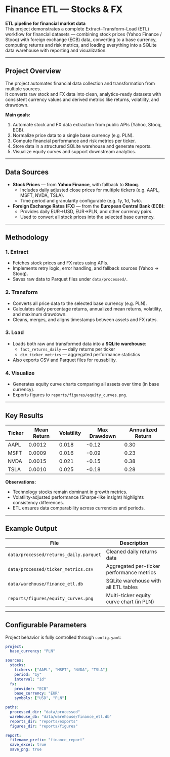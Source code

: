 # Finance ETL — Stocks & FX

**ETL pipeline for financial market data**  
This project demonstrates a complete Extract–Transform–Load (ETL) workflow for financial datasets — combining stock prices (Yahoo Finance / Stooq) with foreign exchange (ECB) data, converting to a base currency, computing returns and risk metrics, and loading everything into a SQLite data warehouse with reporting and visualization.

---

## Project Overview

The project automates financial data collection and transformation from multiple sources.  
It converts raw stock and FX data into clean, analytics-ready datasets with consistent currency values and derived metrics like returns, volatility, and drawdown.

**Main goals:**
1. Automate stock and FX data extraction from public APIs (Yahoo, Stooq, ECB).  
2. Normalize price data to a single base currency (e.g. PLN).  
3. Compute financial performance and risk metrics per ticker.  
4. Store data in a structured SQLite warehouse and generate reports.  
5. Visualize equity curves and support downstream analytics.

---

## Data Sources

- **Stock Prices** — from **Yahoo Finance**, with fallback to **Stooq**.  
  - Includes daily adjusted close prices for multiple tickers (e.g. AAPL, MSFT, NVDA, TSLA).  
  - Time period and granularity configurable (e.g. 1y, 1d, 1wk).  
- **Foreign Exchange Rates (FX)** — from the **European Central Bank (ECB)**:  
  - Provides daily EUR→USD, EUR→PLN, and other currency pairs.  
  - Used to convert all stock prices into the selected base currency.  

---

## Methodology

### 1. **Extract**
- Fetches stock prices and FX rates using APIs.  
- Implements retry logic, error handling, and fallback sources (Yahoo → Stooq).  
- Saves raw data to Parquet files under `data/processed/`.

### 2. **Transform**
- Converts all price data to the selected base currency (e.g. PLN).  
- Calculates daily percentage returns, annualized mean returns, volatility, and maximum drawdown.  
- Cleans, merges, and aligns timestamps between assets and FX rates.

### 3. **Load**
- Loads both raw and transformed data into a **SQLite warehouse**:
  - `fact_returns_daily` — daily returns per ticker  
  - `dim_ticker_metrics` — aggregated performance statistics  
- Also exports CSV and Parquet files for reusability.

### 4. **Visualize**
- Generates equity curve charts comparing all assets over time (in base currency).  
- Exports figures to `reports/figures/equity_curves.png`.

---

## Key Results

| Ticker | Mean Return | Volatility | Max Drawdown | Annualized Return |
|--------|--------------|-------------|---------------|-------------------|
| AAPL   | 0.0012 | 0.018 | -0.12 | 0.30 |
| MSFT   | 0.0009 | 0.016 | -0.09 | 0.23 |
| NVDA   | 0.0015 | 0.021 | -0.15 | 0.38 |
| TSLA   | 0.0010 | 0.025 | -0.18 | 0.28 |

**Observations:**
- Technology stocks remain dominant in growth metrics.  
- Volatility-adjusted performance (Sharpe-like insight) highlights consistency differences.  
- ETL ensures data comparability across currencies and periods.

---

## Example Output

| File | Description |
|------|--------------|
| `data/processed/returns_daily.parquet` | Cleaned daily returns data |
| `data/processed/ticker_metrics.csv` | Aggregated per-ticker performance metrics |
| `data/warehouse/finance_etl.db` | SQLite warehouse with all ETL tables |
| `reports/figures/equity_curves.png` | Multi-ticker equity curve chart (in PLN) |

---

## Configurable Parameters

Project behavior is fully controlled through `config.yaml`:

```yaml
project:
  base_currency: "PLN"

sources:
  stocks:
    tickers: ["AAPL", "MSFT", "NVDA", "TSLA"]
    period: "1y"
    interval: "1d"
  fx:
    provider: "ECB"
    base_currency: "EUR"
    symbols: ["USD", "PLN"]

paths:
  processed_dir: "data/processed"
  warehouse_db: "data/warehouse/finance_etl.db"
  reports_dir: "reports/exports"
  figures_dir: "reports/figures"

report:
  filename_prefix: "finance_report"
  save_excel: true
  save_png: true